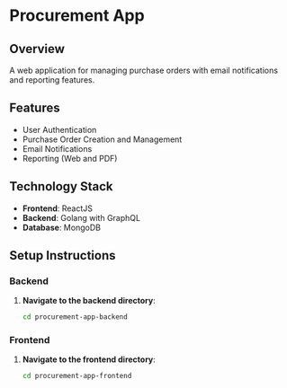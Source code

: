 # Procurement App

## Overview
A web application for managing purchase orders with email notifications and reporting features.

## Features
- User Authentication
- Purchase Order Creation and Management
- Email Notifications
- Reporting (Web and PDF)

## Technology Stack
- **Frontend**: ReactJS
- **Backend**: Golang with GraphQL
- **Database**: MongoDB

## Setup Instructions

### Backend
1. **Navigate to the backend directory**:
   ```sh
   cd procurement-app-backend

### Frontend
1. **Navigate to the frontend directory**:
   ```sh
   cd procurement-app-frontend

